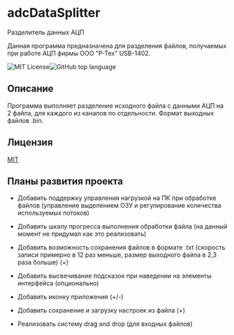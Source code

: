 # adcDataSplitter
 Разделитель данных АЦП

Данная программа предназначена для разделения файлов, получаемых при работе АЦП фирмы ООО "Р-Тех" USB-1402.



![MIT License](https://img.shields.io/badge/License-MIT-green.svg)![GitHub top language](https://img.shields.io/github/languages/top/work5lov/adcDataSplitter)


## Описание
Программа выполняет разделение исходного файла с данными АЦП на 2 файла, для каждого из каналов по отдельности. Формат выходных файлов .bin.
## Лицензия

[MIT](https://choosealicense.com/licenses/mit/)


## Планы развития проекта

- Добавить поддержку управления нагрузкой на ПК при обработке файлов (управление выделением ОЗУ и регулирование количества используемых потоков)

- Добавить шкалу прогресса выполнения обработки файла (на данный момент не придумал как это реализовать)

- Добавить возможность сохранения файлов в формате .txt (скорость записи примерно в 12 раз меньше, размер выходного файла в 2,3 раза больше) (+)

- Добавить высвечивание подсказок при наведении на элементы интерфейса (опционально)

- Добавить иконку приложения (+/-)

- Добавить сохранение и загрузку настроек из файла (+)

- Реализовать систему drag and drop (для входных файлов)